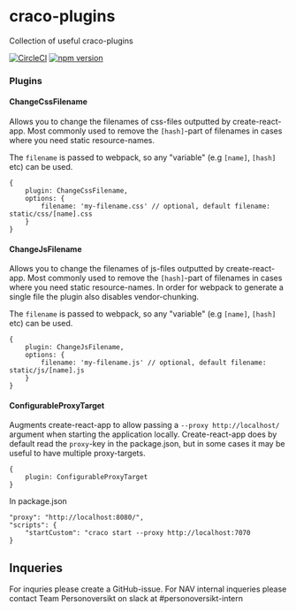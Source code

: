 # craco-plugins

Collection of useful craco-plugins

[![CircleCI](https://circleci.com/gh/navikt/craco-plugins/tree/master.svg?style=svg)](https://circleci.com/gh/navikt/craco-plugins/tree/master)
[![npm version](https://badge.fury.io/js/%40navikt%2Fcraco-plugins.svg)](https://www.npmjs.com/package/@navikt/craco-plugins)

### Plugins

#### ChangeCssFilename
Allows you to change the filenames of css-files outputted by create-react-app.
Most commonly used to remove the `[hash]`-part of filenames in cases where you need static resource-names.

The `filename` is passed to webpack, so any "variable" (e.g `[name]`, `[hash]` etc) can be used.

```
{
    plugin: ChangeCssFilename,
    options: {
        filename: 'my-filename.css' // optional, default filename: static/css/[name].css
    }
}
```



#### ChangeJsFilename
Allows you to change the filenames of js-files outputted by create-react-app.
Most commonly used to remove the `[hash]`-part of filenames in cases where you need static resource-names.
In order for webpack to generate a single file the plugin also disables vendor-chunking.

The `filename` is passed to webpack, so any "variable" (e.g `[name]`, `[hash]` etc) can be used.

```
{
    plugin: ChangeJsFilename,
    options: {
        filename: 'my-filename.js' // optional, default filename: static/js/[name].js
    }
}
```

#### ConfigurableProxyTarget
Augments create-react-app to allow passing a `--proxy http://localhost/` argument when starting the application locally.
Create-react-app does by default read the `proxy`-key in the package.json, but in some cases it may be useful
to have multiple proxy-targets.

```
{
    plugin: ConfigurableProxyTarget
}
```

In package.json
```
"proxy": "http://localhost:8080/",
"scripts": {
    "startCustom": "craco start --proxy http://localhost:7070
}
```

## Inqueries
For inquries please create a GitHub-issue. For NAV internal inqueries please contact Team Personoversikt on slack at #personoversikt-intern
